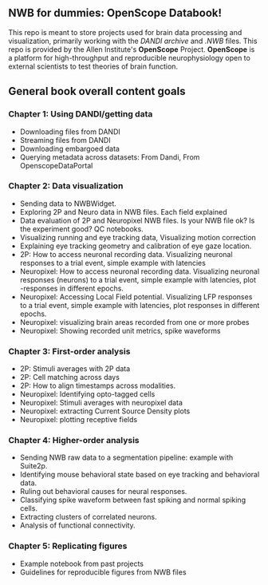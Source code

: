## NWB for dummies: OpenScope Databook!

This repo is meant to store projects used for brain data processing and visualization, primarily working with the *DANDI archive* and *.NWB* files. This repo is provided by the Allen Institute's **OpenScope** Project. **OpenScope** is a platform for high-throughput and reproducible neurophysiology open to external scientists to test theories of brain function.

## General book overall content goals

### Chapter 1: Using DANDI/getting data
- Downloading files from DANDI
- Streaming files from DANDI
- Downloading embargoed data
- Querying metadata across datasets: From Dandi, From OpenscopeDataPortal
### Chapter 2: Data visualization
- Sending data to NWBWidget.
- Exploring 2P and Neuro data in NWB files. Each field explained
- Data evaluation of 2P and Neuropixel NWB files. Is your NWB file ok? Is the experiment good? QC notebooks.
- Visualizing running and eye tracking data, Visualizing motion correction
- Explaining eye tracking geometry and calibration of eye gaze location.
- 2P: How to access neuronal recording data. Visualizing neuronal responses to a trial event, simple example with latencies
- Neuropixel: How to access neuronal recording data. Visualizing neuronal responses (neurons) to a trial event, simple example with latencies, plot -responses in different epochs.
- Neuropixel: Accessing Local Field potential. Visualizing LFP responses to a trial event, simple example with latencies, plot responses in different epochs.
- Neuropixel: visualizing brain areas recorded from one or more probes
- Neuropixel: Showing recorded unit metrics, spike waveforms
### Chapter 3: First-order analysis
- 2P: Stimuli averages with 2P data
- 2P: Cell matching across days
- 2P: How to align timestamps across modalities.
- Neuropixel: Identifying opto-tagged cells
- Neuropixel: Stimuli averages with neuropixel data
- Neuropixel: extracting Current Source Density plots
- Neuropixel: plotting receptive fields
### Chapter 4: Higher-order analysis
- Sending NWB raw data to a segmentation pipeline: example with Suite2p.
- Identifying mouse behavioral state based on eye tracking and behavioral data.
- Ruling out behavioral causes for neural responses.
- Classifying spike waveform between fast spiking and normal spiking cells.
- Extracting clusters of correlated neurons.
- Analysis of functional connectivity.
### Chapter 5: Replicating figures
- Example notebook from past projects
- Guidelines for reproducible figures from NWB files
